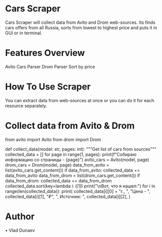 # Cars Scraper
Cars Scraper will collect data from Avito and Drom web-sources. Its finds cars offers from all Russia, sorts from lowest to highest price and puts it in GUI or in terminal.

# Features Overview
Avito Cars Parser 
Drom Parser
Sort by price

# How To Use Scraper
You can extract data from web-sources at once or you can do it for each resource separately.

# Collect data from Avito & Drom

from avito import Avito
from drom import Drom


def collect_data(model: str, pages: int):
    """Get list of cars from sources"""
    collected_data = []
    for page in range(1, pages):
        print(f"Собираю информацию со страницы - {page}")
        avito_cars = Avito(model, page)
        drom_cars = Drom(model, page)
        data_from_avito = list(avito_cars.get_content())
        if data_from_avito:
            collected_data += data_from_avito
        data_from_drom = list(drom_cars.get_content())
        if data_from_drom:
            collected_data += data_from_drom
    collected_data.sort(key=lambda i: i[1])
    print("\nВот, что я нашел:")
    for i in range(len(collected_data)):
        print(
            collected_data[i][0] + "г., ",
            "Цена - ", collected_data[i][1], "₽",
            ", Источник: ", collected_data[i][2],
        )


# Author
•	Vlad Dunaev
